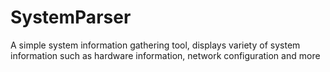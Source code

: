 # SystemParser
A simple system information gathering tool, displays variety of system information such as hardware information, network configuration and more 
